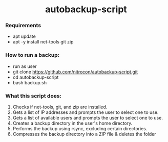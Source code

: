 <h1 align="center"> autobackup-script </h1>

<h3 align="left"> Requirements </h3>

* apt update
* apt -y install net-tools git zip

<h3 align="left"> How to run a backup: </h3>

* run as user
* git clone https://github.com/nitrocon/autobackup-script.git
* cd autobackup-script
* bash backup.sh

<h3 align="left"> What this script does: </h3>

1. Checks if net-tools, git, and zip are installed.
2. Gets a list of IP addresses and prompts the user to select one to use.
3. Gets a list of available users and prompts the user to select one to use.
4. Creates a backup directory in the user's home directory.
5. Performs the backup using rsync, excluding certain directories.
6. Compresses the backup directory into a ZIP file & deletes the folder

